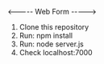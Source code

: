 <----- Web Form ----->

1. Clone this repository
2. Run: npm install
3. Run: node server.js
4. Check localhost:7000
